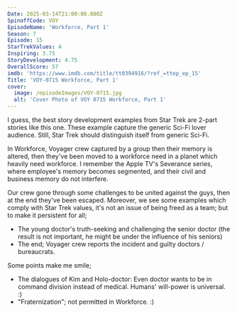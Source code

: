 ```yaml
---
Date: 2025-03-14T21:00:00.000Z
SpinoffCode: VOY
EpisodeName: 'Workforce, Part 1'
Season: 7
Episode: 15
StarTrekValues: 4
Inspiring: 3.75
StoryDevelopment: 4.75
OverallScore: 57
imdb: 'https://www.imdb.com/title/tt0394916/?ref_=ttep_ep_15'
Title: 'VOY-0715 Workforce, Part 1'
cover:
  image: /episodeImages/VOY-0715.jpg
  alt: 'Cover Photo of VOY 0715 Workforce, Part 1'
---
```


I guess, the best story development examples from Star Trek are 2-part stories like this one. These example capture the generic Sci-Fi lover audience. Still, Star Trek should distinguish itself from generic Sci-Fi.

In Workforce, Voyager crew captured by a group then their memory is altered, then they've been moved to a workforce need in a planet which heavily need workforce. I remember the Apple TV's Severance series, where employee's memory becomes segmented, and their civil and business memory do not interfere.

Our crew gone through some challenges to be united against the guys, then at the end they've been escaped. Moreover, we see some examples which comply with Star Trek values, it's not an issue of being freed as a team; but to make it persistent for all;

* The young doctor's truth-seeking and challenging the senior doctor (the result is not important, he might be under the influence of his seniors)
* The end; Voyager crew reports the incident and guilty doctors / bureaucrats.

Some points make me smile;

* The dialogues of Kim and Holo-doctor: Even doctor wants to be in command division instead of medical. Humans' will-power is universal. :)
* "Fraternization"; not permitted in Workforce. :)
